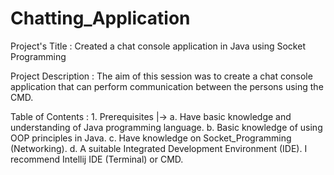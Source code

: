 # Chatting_Application
 Project's Title : Created a chat console application in Java using Socket Programming

Project Description : The aim of this session was to create a chat console application that can perform communication between the persons using the CMD.

Table of Contents : 1. Prerequisites |-> a. Have basic knowledge and understanding of Java programming language. 
                                         b. Basic knowledge of using OOP principles in Java. 
                                         c. Have knowledge on Socket_Programming (Networking).
                                         d. A suitable Integrated Development Environment (IDE). I recommend Intellij IDE (Terminal) or CMD.

                 
               
